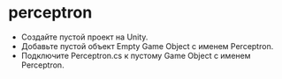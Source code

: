 # perceptron
- Создайте пустой проект на Unity. 
- Добавьте пустой объект Empty Game Object с именем Perceptron. 
- Подключите Perceptron.cs к пустому Game Object с именем Perceptron.

